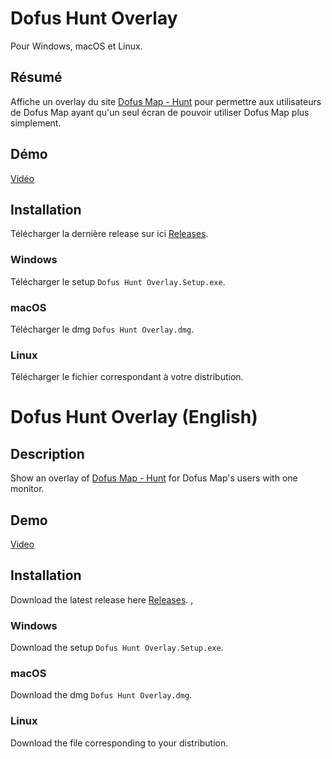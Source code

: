# Dofus Hunt Overlay

Pour Windows, macOS et Linux.

## Résumé

Affiche un overlay du site [Dofus Map - Hunt](https://dofus-map.com/hunt) pour permettre aux utilisateurs de Dofus Map ayant qu'un seul écran de pouvoir utiliser Dofus Map plus simplement.

## Démo

[Vidéo](https://drive.google.com/file/d/1YpkttBS0yZPKNgPfgBqwhNIG8uvDNS9N/view?usp=sharing)

## Installation

Télécharger la dernière release sur ici [Releases](https://github.com/Kiyozz/dofus-hunt-overlay/releases).

### Windows

Télécharger le setup `Dofus Hunt Overlay.Setup.exe`.

### macOS

Télécharger le dmg `Dofus Hunt Overlay.dmg`.

### Linux

Télécharger le fichier correspondant à votre distribution.

# Dofus Hunt Overlay (English)

## Description

Show an overlay of [Dofus Map - Hunt](https://dofus-map.com/hunt) for Dofus Map's users with one monitor.

## Demo

[Video](https://drive.google.com/file/d/1YpkttBS0yZPKNgPfgBqwhNIG8uvDNS9N/view?usp=sharing)

## Installation

Download the latest release here [Releases](https://github.com/Kiyozz/dofus-hunt-overlay/releases).
,

### Windows

Download the setup `Dofus Hunt Overlay.Setup.exe`.

### macOS

Download the dmg `Dofus Hunt Overlay.dmg`.

### Linux

Download the file corresponding to your distribution.

